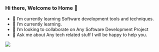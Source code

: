 ### Hi there, Welcome to Home 👋


- 🔭 I’m currently learning Software development tools and techniques.
- 🌱 I’m currently learning.
- 👯 I’m looking to collaborate on Any Software Development Project
- 💬 Ask me about Any tech related stuff I will be happy to help you.

<img src="https://github-readme-stats.vercel.app/api?username=Fakhre-Alam-Hub&&show_icons=true&title_color=ffffff&icon_color=bb2acf&text_color=daf7dc&bg_color=151515">

